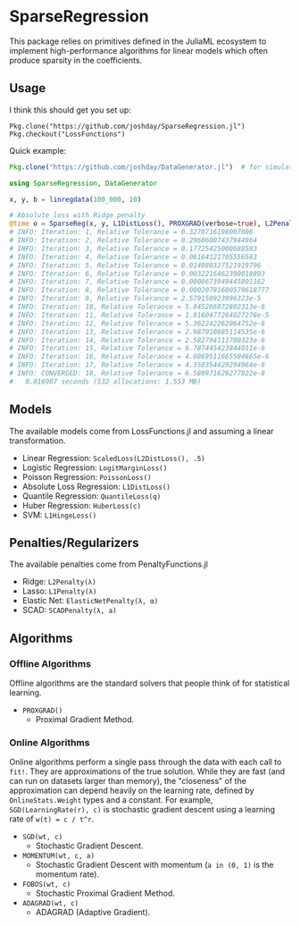 # SparseRegression

This package relies on primitives defined in the JuliaML ecosystem to implement high-performance algorithms for linear models which often produce sparsity in the coefficients.

## Usage

I think this should get you set up:
```
Pkg.clone("https://github.com/joshday/SparseRegression.jl")
Pkg.checkout("LossFunctions")
```

Quick example:
```julia
Pkg.clone("https://github.com/joshday/DataGenerator.jl")  # for simulating data

using SparseRegression, DataGenerator

x, y, b = linregdata(100_000, 10)

# Absolute loss with Ridge penalty
@time o = SparseReg(x, y, L1DistLoss(), PROXGRAD(verbose=true), L2Penalty(.1))
# INFO: Iteration: 1, Relative Tolerance = 0.3278716198007006
# INFO: Iteration: 2, Relative Tolerance = 0.29606007437944964
# INFO: Iteration: 3, Relative Tolerance = 0.17725425000688583
# INFO: Iteration: 4, Relative Tolerance = 0.06164121705556583
# INFO: Iteration: 5, Relative Tolerance = 0.014080327521919796
# INFO: Iteration: 6, Relative Tolerance = 0.0032216462390018893
# INFO: Iteration: 7, Relative Tolerance = 0.0008673949445801162
# INFO: Iteration: 8, Relative Tolerance = 0.00020781680579618777
# INFO: Iteration: 9, Relative Tolerance = 2.579150923996323e-5
# INFO: Iteration: 10, Relative Tolerance = 5.845266072802313e-6
# INFO: Iteration: 11, Relative Tolerance = 1.0160477264827278e-5
# INFO: Iteration: 12, Relative Tolerance = 5.362242262064752e-6
# INFO: Iteration: 13, Relative Tolerance = 2.987010885114535e-6
# INFO: Iteration: 14, Relative Tolerance = 2.582794111780323e-6
# INFO: Iteration: 15, Relative Tolerance = 6.787445423844011e-6
# INFO: Iteration: 16, Relative Tolerance = 4.0869511665504665e-6
# INFO: Iteration: 17, Relative Tolerance = 4.350354429294964e-6
# INFO: CONVERGED: 18, Relative Tolerance = 6.580971629277822e-8
#   0.016987 seconds (532 allocations: 1.553 MB)
```

## Models

The available models come from LossFunctions.jl and assuming a linear transformation.

- Linear Regression: `ScaledLoss(L2DistLoss(), .5)`
- Logistic Regression: `LogitMarginLoss()`
- Poisson Regression: `PoissonLoss()`
- Absolute Loss Regression: `L1DistLoss()`
- Quantile Regression: `QuantileLoss(q)`
- Huber Regression: `HuberLoss(c)`
- SVM: `L1HingeLoss()`

## Penalties/Regularizers

The available penalties come from PenaltyFunctions.jl

- Ridge: `L2Penalty(λ)`
- Lasso: `L1Penalty(λ)`
- Elastic Net: `ElasticNetPenalty(λ, α)`
- SCAD: `SCADPenalty(λ, a)`


## Algorithms

### Offline Algorithms

Offline algorithms are the standard solvers that people think of for statistical learning.  

- `PROXGRAD()`
  - Proximal Gradient Method.  

### Online Algorithms

Online algorithms perform a single pass through the data with each call to `fit!`.  They are approximations of the true solution.  While they are fast (and can run on datasets larger than memory), the "closeness" of the approximation can depend heavily on the learning rate, defined by `OnlineStats.Weight` types and a constant.  For example, `SGD(LearningRate(r), c)` is stochastic gradient descent using a learning rate of `w(t) = c / t^r`.

- `SGD(wt, c)`
  - Stochastic Gradient Descent.
- `MOMENTUM(wt, c, a)`
  - Stochastic Gradient Descent with momentum (`a in (0, 1)`  is the momentum rate).  
- `FOBOS(wt, c)`
  - Stochastic Proximal Gradient Method.
- `ADAGRAD(wt, c)`
  - ADAGRAD (Adaptive Gradient).  
